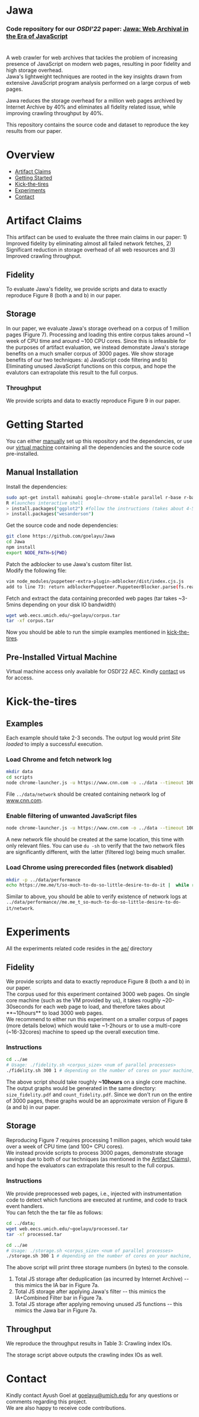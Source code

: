 # Jawa

### Code repository for our _OSDI'22_ paper: [Jawa: Web Archival in the Era of JavaScript](https://goelayu.github.io/publication/jawa-2022)

#

A web crawler for web archives that tackles the problem of increasing presence of JavaScript
on modern web pages, resulting in poor fidelity and high storage overhead.\
Jawa's lightweight techniques are rooted in the key insights drawn from extensive JavaScript program analysis performed on a large corpus of web pages.

Jawa reduces the storage overhead for a million web pages archived by Internet Archive by 40% and eliminates all fidelity related issue, while improving crawling throughput by 40%.

This repository contains the source code and dataset to reproduce the key results from our paper.

# Overview

- [Artifact Claims](#artifact-claims)
- [Getting Started](#getting-started)
- [Kick-the-tires](#kick-the-tires)
- [Experiments](#experiments)
- [Contact](#contact)

# Artifact Claims

This artifact can be used to evaluate the three main claims in our paper: 1) Improved fidelity by eliminating almost all failed network fetches, 2) Significant reduction in storage overhead of all web resources and 3) Improved crawling throughput.

## Fidelity

To evaluate Jawa's fidelity, we provide scripts and data to exactly reproduce Figure 8 (both a and b) in our paper.

## Storage

In our paper, we evaluate Jawa's storage overhead on a corpus of 1 million pages (Figure 7). Processing and loading this entire corpus takes around \~1 week of CPU time and around \~100 CPU cores. Since this is infeasible for the purposes of artifact evaluation, we instead demonstate Jawa's storage benefits on a much smaller corpus of 3000 pages. We show storage benefits of our two techniques: a) JavaScript code filtering and b) Eliminating unused JavaScript functions on this corpus, and hope the evalutors can extrapolate this result to the full corpus.

### Throughput

We provide scripts and data to exactly reproduce Figure 9 in our paper.

# Getting Started

You can either [manually](#manual-installation) set up this repository and the dependencies, or
use our [virtual machine](#pre-installed-virtual-machine) containing all the dependencies and the source code pre-installed.

## Manual Installation

Install the dependencies:

```bash
sudo apt-get install mahimahi google-chrome-stable parallel r-base r-base-core
R #launches interactive shell
> install.packages("ggplot2") #follow the instructions (takes about 4-5min)
> install.packages("wesanderson")
```

Get the source code and node dependencies:

```bash
git clone https://github.com/goelayu/Jawa
cd Jawa
npm install
export NODE_PATH=${PWD}
```

Patch the adblocker to use Jawa's custom filter list. \
Modify the following file:

```bash
vim node_modules/puppeteer-extra-plugin-adblocker/dist/index.cjs.js
add to line 73: return adblockerPuppeteer.PuppeteerBlocker.parse(fs.readFileSync('../filter-lists/combined-alexa-3k.txt', 'utf-8'));
```

Fetch and extract the data containing precorded web pages (tar takes ~3-5mins depending on your disk IO bandwidth)

```bash
wget web.eecs.umich.edu/~goelayu/corpus.tar
tar -xf corpus.tar
```

Now you should be able to run the simple examples mentioned in [kick-the-tires](#kick-the-tires).

## Pre-Installed Virtual Machine

Virtual machine access only available for OSDI'22 AEC. Kindly [contact](#contact) us for access.

# Kick-the-tires

## Examples

Each example should take 2-3 seconds. The output log would print _Site loaded_ to imply a successful execution.

### Load Chrome and fetch network log

```bash
mkdir data
cd scripts
node chrome-launcher.js -u https://www.cnn.com -o ../data --timeout 10000 -n
```

File `../data/network` should be created containing network log of www.cnn.com.

### Enable filtering of unwanted JavaScript files

```bash
node chrome-launcher.js -u https://www.cnn.com -o ../data --timeout 10000 -n --filter
```

A new network file should be created at the same location, this time with only relevant files. You can use `du -sh` to verify that the two network files are significantly different, with the latter (filtered log) being much smaller.

### Load Chrome using prerecorded files (network disabled)

```bash
mkdir -p ../data/performance
echo https://me.me/t/so-much-to-do-so-little-desire-to-do-it |  while read i; do  DATAFLAGS=" -j  --timeout 15000 -n" ./replay_mahimahi.sh ../record ../data/performance/ replay live $i ; done
```

Similar to above, you should be able to verify existence of network logs at `../data/performance//me.me_t_so-much-to-do-so-little-desire-to-do-it/network`.

# Experiments

All the experiments related code resides in the [ae/](ae) directory

## Fidelity

We provide scripts and data to exactly reproduce Figure 8 (both a and b) in our paper.\
The corpus used for this experiment contained 3000 web pages. On single core machine (such as the VM provided by us), it takes roughly ~20-30seconds for each web page to load, and therefore takes about **~10hours** to load 3000 web pages. \
We recommend to either run this experiment on a smaller corpus of pages (more details below) which would take ~1-2hours or to use a multi-core (~16-32cores) machine to speed up the overall execution time.

### Instructions

```bash
cd ../ae
# Usage: ./fidelity.sh <corpus_size> <num of parallel processes>
./fidelity.sh 300 1 # depending on the number of cores on your machine, provide the 2nd argument. If running on our VM, provide 1.
```

The above script should take roughly **~10hours** on a single core machine. \
The output graphs would be generated in the same directory: `size_fidelity.pdf` and `count_fidelity.pdf`.
Since we don't run on the entire of 3000 pages, these graphs would be an approximate version of Figure 8 (a and b) in our paper.

## Storage

Reproducing Figure 7 requires processing 1 million pages, which would take over a week of CPU time (and 100+ CPU cores). \
We instead provide scripts to process 3000 pages, demonstrate storage savings due to both of our techniques (as mentioned in the [Artifact Claims](#artifact-claims)), and hope the evaluators can extrapolate this result to the full corpus.

### Instructions

We provide preprocessed web pages, i.e., injected with instrumentation code to detect which functions are executed at runtime, and code to track event handlers. \
You can fetch the the tar file as follows:

```bash
cd ../data;
wget web.eecs.umich.edu/~goelayu/processed.tar
tar -xf processed.tar
```

```bash
cd ../ae
# Usage: ./storage.sh <corpus_size> <num of parallel processes>
./storage.sh 300 1 # depending on the number of cores on your machine, provide the 2nd argument. If running on our VM, provide 1.
```

The above script will print three storage numbers (in bytes) to the console.

1. Total JS storage after deduplication (as incurred by Internet Archive) -- this mimics the IA bar in Figure 7a.
2. Total JS storage after applying Jawa's filter -- this mimics the IA+Combined Filter bar in Figure 7a.
3. Total JS storage after applying removing unused JS functions -- this mimics the Jawa bar in Figure 7a.

## Throughput

We reproduce the throughput results in Table 3: Crawling index IOs.

The storage script above outputs the crawling index IOs as well.

# Contact

Kindly contact Ayush Goel at goelayu@umich.edu for any questions or comments regarding this project. \
We are also happy to receive code contributions.
